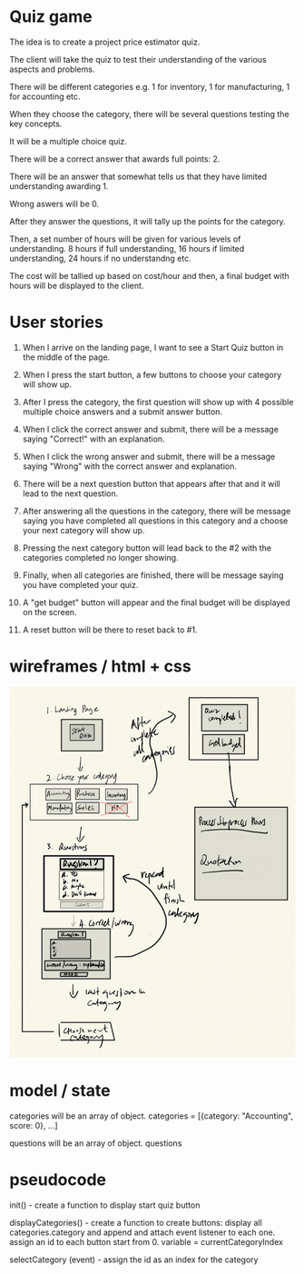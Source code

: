 # Quiz game

The idea is to create a project price estimator quiz.

The client will take the quiz to test their understanding of the various aspects and problems.

There will be different categories e.g. 1 for inventory, 1 for manufacturing, 1 for accounting etc.

When they choose the category, there will be several questions testing the key concepts.

It will be a multiple choice quiz.

There will be a correct answer that awards full points: 2.

There will be an answer that somewhat tells us that they have limited understanding awarding 1.

Wrong aswers will be 0.

After they answer the questions, it will tally up the points for the category.

Then, a set number of hours will be given for various levels of understanding. 8 hours if full understanding, 16 hours if limited understanding, 24 hours if no understandng etc. 

The cost will be tallied up based on cost/hour and then, a final budget with hours will be displayed to the client. 

# User stories 

1. When I arrive on the landing page, I want to see a Start Quiz button in the middle of the page.

2. When I press the start button, a few buttons to choose your category will show up.

3. After I press the category, the first question will show up with 4 possible multiple choice answers and a submit answer button. 

4. When I click the correct answer and submit, there will be a message saying "Correct!" with an explanation. 

5. When I click the wrong answer and submit, there will be a message saying "Wrong" with the correct answer and explanation. 

6. There will be a next question button that appears after that and it will lead to the next question. 

7. After answering all the questions in the category, there will be message saying you have completed all questions in this category and a choose your next category will show up.

8. Pressing the next category button will lead back to the #2 with the categories completed no longer showing. 

9. Finally, when all categories are finished, there will be message saying you have completed your quiz.

10. A "get budget" button will appear and the final budget will be displayed on the screen.

11. A reset button will be there to reset back to #1. 


# wireframes / html + css

![wireframe](assets/Wireframe.jpg)

# model / state

categories will be an array of object. 
categories = [{category: "Accounting", score: 0}, ...]

questions will be an array of object. 
questions 

# pseudocode

init() - create a function to display start quiz button 

displayCategories() - create a function to create buttons: display all categories.category and append and attach event listener to each one. assign an id to each button start from 0. variable = currentCategoryIndex

selectCategory (event) - assign the id as an index for the category

